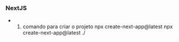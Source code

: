 ### NextJS

* 1. comando para criar o projeto
    npx create-next-app@latest
    npx create-next-app@latest ./